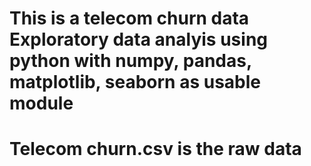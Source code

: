 # This is a telecom churn data Exploratory data analyis using python with numpy, pandas, matplotlib, seaborn as usable module
# Telecom churn.csv is  the raw data 
